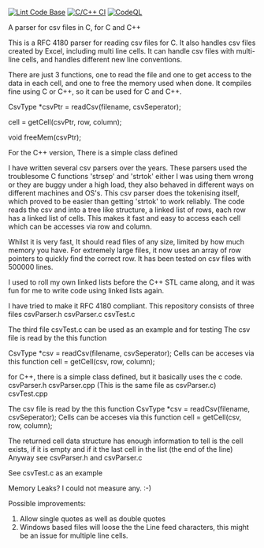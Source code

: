 [![Lint Code Base](https://github.com/ChrisMcGowanAu/csvParser/actions/workflows/super-linter.yml/badge.svg)](https://github.com/ChrisMcGowanAu/csvParser/actions/workflows/super-linter.yml)
[![C/C++ CI](https://github.com/ChrisMcGowanAu/csvParser/actions/workflows/c-cpp.yml/badge.svg)](https://github.com/ChrisMcGowanAu/csvParser/actions/workflows/c-cpp.yml)
[![CodeQL](https://github.com/ChrisMcGowanAu/csvParser/actions/workflows/github-code-scanning/codeql/badge.svg)](https://github.com/ChrisMcGowanAu/csvParser/actions/workflows/github-code-scanning/codeql)

A parser for csv files in C, for C and C++

This is a RFC 4180  parser for reading csv files for C.
It also handles csv files created by Excel, including multi line cells.
It can handle csv files with multi-line cells, and handles different new line conventions.

There are just 3 functions, one to read the file and one to get access to the data in each cell, and one to free the memory used when done. It compiles fine using C or C++, so it can be used for C and C++. 

CsvType *csvPtr = readCsv(filename, csvSeperator);

cell = getCell(csvPtr, row, column);

void freeMem(csvPtr);

For the C++ version, There is a simple class defined


I have written several csv parsers over the years. These parsers used the troublesome C functions 'strsep' and 'strtok'
either I was using them wrong or they are buggy under a high load, they also behaved in different ways on different machines
and OS's. This csv parser does the tokenising itself, which proved to be easier than getting 'strtok' to work reliably.
The code reads the csv and into a tree like structure, a linked list of rows, each row has a linked list of cells. This makes it fast and easy to access each cell which can be accesses via row and column.

Whilst it is very fast, It should read files of any size, limited by how much memory you have. For extremely large files, it now uses an array of row pointers to quickly find the correct row. It has been tested on csv files with 500000 lines.

I used to roll my own linked lists before the C++ STL came along, and it was fun for me to write code using linked lists again. 

I have tried to make it RFC 4180 compliant. 
This repository consists of three files
csvParser.h
csvParser.c
csvTest.c

The third file csvTest.c can be used as an example and for testing
The csv file is read by the this function

CsvType *csv = readCsv(filename, csvSeperator);
Cells can be acceses via this function
cell = getCell(csv, row, column);

for C++, there is a simple class defined, but it basically uses the c code.
csvParser.h
csvParser.cpp (This is the same file as csvParser.c)
csvTest.cpp


The csv file is read by the this function
CsvType *csv = readCsv(filename, csvSeperator);
Cells can be acceses via this function
cell = getCell(csv, row, column);

The returned cell data structure has enough information to tell is the cell exists, if it is empty and if it the last cell in the list (the end of the line)
Anyway see csvParser.h and csvParser.c

See csvTest.c as an example

Memory Leaks? I could not measure any. :-) 

Possible improvements:
1) Allow single quotes as well as double quotes
2) Windows based files will loose the the Line feed characters, this might be an issue for multiple line cells.  

